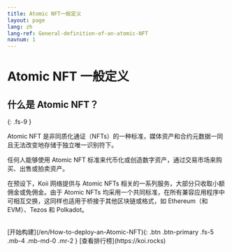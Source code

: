 ```yaml
---
title: Atomic NFT一般定义
layout: page
lang: zh
lang-ref: General-definition-of-an-atomic-NFT
navnum: 1
---
```


# Atomic NFT 一般定义

## 什么是 Atomic NFT？

{: .fs-9 }

Atomic NFT 是非同质化通证（NFTs）的一种标准，媒体资产和合约元数据一同且无法改变地存储于独立唯一识别符下。

任何人能够使用 Atomic NFT 标准来代币化或创造数字资产，通过交易市场来购买、出售或拍卖资产。

在预设下，Koii 网络提供与 Atomic NFTs 相关的一系列服务，大部分只收取小额佣金或免佣金。由于 Atomic NFTs 均采用一个共同标准，在所有兼容应用程序中可相互交换，这同样也适用于桥接于其他区块链或格式，如 Ethereum（和 EVM）、Tezos 和 Polkadot。

<br>
[开始构建](/en/How-to-deploy-an-Atomic-NFT){: .btn .btn-primary .fs-5 .mb-4 .mb-md-0 .mr-2 } [查看排行榜](https://koi.rocks)
